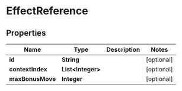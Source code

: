 

# EffectReference


## Properties

| Name | Type | Description | Notes |
|------------ | ------------- | ------------- | -------------|
|**id** | **String** |  |  [optional] |
|**contextIndex** | **List&lt;Integer&gt;** |  |  [optional] |
|**maxBonusMove** | **Integer** |  |  [optional] |



